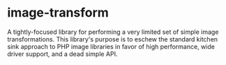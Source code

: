 # image-transform
A tightly-focused library for performing a very limited set of simple image transformations. This library's purpose is to eschew the standard kitchen sink approach to PHP image libraries in favor of high performance, wide driver support, and a dead simple API.
